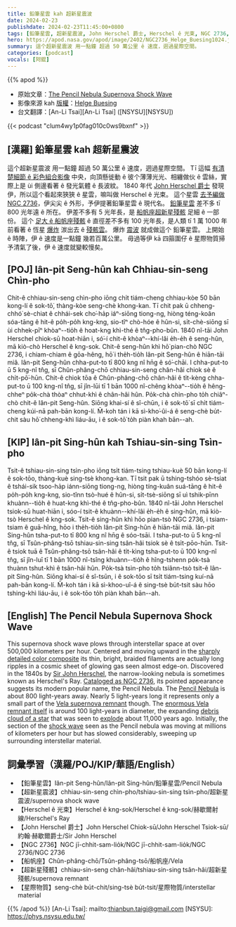 ```yaml
---
title: 鉛筆星雲 kah 超新星震波
date: 2024-02-23
publishdate: 2024-02-23T11:45:00+0800
tags: [鉛筆星雲, 超新星震波, John Herschel 爵士, Herschel ê 光束, NGC 2736, 船帆座, 超新星殘骸, 星際物質]
hero: https://apod.nasa.gov/apod/image/2402/NGC2736_Helge_Buesing1024.jpg
summary: 這个超新星震波 用一點鐘 超過 50 萬公里 ê 速度，迵過星際空間。
categories: [podcast]
vocals: [阿錕]
---
```


{{% apod %}}

- 原始文章：[The Pencil Nebula Supernova Shock Wave](https://apod.nasa.gov/apod/ap240223.html)
- 影像來源 kah [版權][copyright]：[Helge Buesing](https://www.astrobin.com/users/HelgeBuesing/)
- 台文翻譯：[An-Li Tsai][An-Li Tsai] ([NSYSU][NSYSU])

{{< podcast "clum4wy1p0fag010c0ws9bxnf" >}}

## [漢羅] 鉛筆星雲 kah 超新星震波
這个超新星震波 用一點鐘 超過 50 萬公里 ê 速度，迵過星際空間。
Tī 這幅 [有清楚細節 ê 彩色組合影像][sharply detailed color composite] 中央，向頂懸徙動 ê 彼个薄薄光光、相纏做伙 ê 雲絲，實際上是 ùi 側邊看著 ê 發光氣體 ê 長波紋。
1840 年代 [John Herschel 爵士][Sir John Herschel] 發現伊，所以這个看起來狹狹 ê 星雲，嘛叫做 Herschel ê 光束。
這个星雲 [去予編做 NGC 2736][Cataloged as NGC 2736]，伊尖尖 ê 外形，予伊提著鉛筆星雲 ê 現代名。
[鉛筆星雲][Pencil Nebula] 差不多 tī 800 光年遠 ê 所在。
伊差不多有 5 光年長，是 [船帆座超新星殘骸][Vela supernova remnant] 足細 ê 一部份。
這个 [足大 ê 船帆座殘骸][enormous Vela remnant itself] ê 直徑差不多有 100 光年長，是人類 tī 1 萬 1000 年前看著 ê 恆星 [爆炸][explode] 湠出去 ê [殘骸雲][debris cloud of a star]。
爆炸 [震波][shock wave] 就成做這个 鉛筆星雲。
上開始 ê 時陣，伊 ê 速度是一點鐘 幾若百萬公里。
毋過等伊 kā 四箍圍仔 ê 星際物質掃予清氣了後，伊 ê 速度就變較慢矣。

## [POJ] Iân-pit Seng-hûn kah Chhiau-sin-seng Chìn-pho
Chit-ê chhiau-sin-seng chìn-pho iōng chi̍t tiám-cheng chhiau-kòe 50 bān kong-lí ê sok-tō͘, thàng-kòe seng-chè khong-kan.
Tī chit pak ū chheng-chhó͘ sè-chiat ê chhái-sek cho͘-ha̍p iáⁿ-siōng tiong-ng, hiòng téng-koân sóa-tāng ê hit-ê po̍h-po̍h kng-kng, sio-tîⁿ chò-hóe ê hûn-si, si̍t-chè-siōng sī ùi chhek-pīⁿ khòaⁿ--tio̍h ê hoat-kng khì-thé ê tn̂g-pho-bûn.
1840 nî-tāi John Herschel chiok-sū hoat-hiān i, só͘-í chit-ê khòaⁿ--khí-lâi e̍h-e̍h ê seng-hûn, mā kiò-chò Herschel ê kng-sok.
Chit-ê seng-hûn khì hō͘ pian-chò NGC 2736, i chiam-chiam ê gōa-hêng, hō͘ i the̍h-tio̍h Iân-pit Seng-hûn ê hiān-tāi miâ.
Iân-pit Seng-hûn chha-put-to tī 800 kng nî hn̄g ê só͘-chāi.
I chha-put-to ū 5 kng-nî tn̂g, sī Chûn-phâng-chō chhiau-sin-seng chân-hâi chiok sè ê chi̍t-pō͘-hūn.
Chit-ê chiok tōa ê Chûn-phâng-chō chân-hâi ê ti̍t-kèng chha-put-to ū 100 kng-nî tn̂g, sī jîn-lūi tī 1 bān 1000 nî-chêng khòaⁿ--tio̍h ê hêng-chheⁿ po̍k-chà thòaⁿ chhut-khì ê chân-hâi hûn.
Po̍k-chà chìn-pho to̍h chiâⁿ-chò chit-ê Iân-pit Seng-hûn.
Siōng khai-sí ê sî-chūn, i ê sok-tō͘ sī chi̍t tiám-cheng kúi-nā pah-bān kong-lí.
M̄-koh tán i kā sì-kho͘-ûi-á ê seng-chè bu̍t-chit sàu hō͘ chheng-khì liáu-āu, i ê sok-tō͘ to̍h piàn khah bān--ah.

## [KIP] Iân-pit Sing-hûn kah Tshiau-sin-sing Tsìn-pho
Tsit-ê tshiau-sin-sing tsìn-pho iōng tsi̍t tiám-tsing tshiau-kuè 50 bān kong-lí ê sok-tōo, thàng-kuè sing-tsè khong-kan.
Tī tsit pak ū tshing-tshóo sè-tsiat ê tshái-sik tsoo-ha̍p iánn-siōng tiong-ng, hiòng tíng-kuân suá-tāng ê hit-ê po̍h-po̍h kng-kng, sio-tînn tsò-hué ê hûn-si, si̍t-tsè-siōng sī uì tshik-pīnn khuànn--tio̍h ê huat-kng khì-thé ê tn̂g-pho-bûn.
1840 nî-tāi John Herschel tsiok-sū huat-hiān i, sóo-í tsit-ê khuànn--khí-lâi e̍h-e̍h ê sing-hûn, mā kiò-tsò Herschel ê kng-sok.
Tsit-ê sing-hûn khì hōo pian-tsò NGC 2736, i tsiam-tsiam ê guā-hîng, hōo i the̍h-tio̍h Iân-pit Sing-hûn ê hiān-tāi miâ.
Iân-pit Sing-hûn tsha-put-to tī 800 kng nî hn̄g ê sóo-tsāi.
I tsha-put-to ū 5 kng-nî tn̂g, sī Tsûn-phâng-tsō tshiau-sin-sing tsân-hâi tsiok sè ê tsi̍t-pōo-hūn.
Tsit-ê tsiok tuā ê Tsûn-phâng-tsō tsân-hâi ê ti̍t-kìng tsha-put-to ū 100 kng-nî tn̂g, sī jîn-luī tī 1 bān 1000 nî-tsîng khuànn--tio̍h ê hîng-tshenn po̍k-tsà thuànn tshut-khì ê tsân-hâi hûn.
Po̍k-tsà tsìn-pho to̍h tsiânn-tsò tsit-ê Iân-pit Sing-hûn.
Siōng khai-sí ê sî-tsūn, i ê sok-tōo sī tsi̍t tiám-tsing kuí-nā pah-bān kong-lí.
M̄-koh tán i kā sì-khoo-uî-á ê sing-tsè bu̍t-tsit sàu hōo tshing-khì liáu-āu, i ê sok-tōo to̍h piàn khah bān--ah.

## [English] The Pencil Nebula Supernova Shock Wave
This supernova shock wave plows through interstellar space at over 500,000 kilometers per hour.
Centered and moving upward in the [sharply detailed color composite][sharply detailed color composite] its thin, bright, braided filaments are actually long ripples in a cosmic sheet of glowing gas seen almost edge-on.
Discovered in the 1840s by [Sir John Herschel][Sir John Herschel], the narrow-looking nebula is sometimes known as Herschel's Ray.
[Cataloged as NGC 2736][Cataloged as NGC 2736], its pointed appearance suggests its modern popular name, the Pencil Nebula.
The [Pencil Nebula][Pencil Nebula] is about 800 light-years away.
Nearly 5 light-years long it represents only a small part of the [Vela supernova remnant][Vela supernova remnant] though.
The [enormous Vela remnant itself][enormous Vela remnant itself] is around 100 light-years in diameter, the expanding [debris cloud of a star][debris cloud of a star] that was seen to [explode][explode] about 11,000 years ago.
Initially, the section of the [shock wave][shock wave] seen as the Pencil nebula was moving at millions of kilometers per hour but has slowed considerably, sweeping up surrounding interstellar material.

## 詞彙學習（漢羅/POJ/KIP/華語/English）
- 【鉛筆星雲】Iân-pit Seng-hûn/Iân-pit Sing-hûn/鉛筆星雲/Pencil Nebula
- 【超新星震波】chhiau-sin-seng chìn-pho/tshiau-sin-sing tsìn-pho/超新星震波/supernova shock wave
- 【Herschel ê 光束】Herschel ê kng-sok/Herschel ê kng-sok/赫歇爾射線/Herschel's Ray
- 【John Herschel 爵士】John Herschel Chiok-sū/John Herschel Tsiok-sū/約翰·赫歇爾爵士/Sir John Herschel
- 【NGC 2736】NGC jī-chhit-sam-lio̍k/NGC jī-chhit-sam-lio̍k/NGC 2736/NGC 2736
- 【船帆座】Chûn-phâng-chō/Tsûn-phâng-tsō/船帆座/Vela
- 【超新星殘骸】chhiau-sin-seng chân-hâi/tshiau-sin-sing tsân-hâi/超新星殘骸/supernova remnant
- 【星際物質】seng-chè bu̍t-chit/sing-tsè bu̍t-tsit/星際物質/interstellar material

{{% /apod %}}
[An-Li Tsai]: mailto:thianbun.taigi@gmail.com
[NSYSU]: https://phys.nsysu.edu.tw/

[copyright]: https://apod.nasa.gov/apod/fap/lib/about_apod.html#srapply
[License]: https://creativecommons.org/licenses/by/3.0/

[sharply detailed color composite]:https://www.astrobin.com/dl30yu/
[Sir John Herschel]:https://www.rmg.co.uk/stories/blog/curatorial/remembering-sir-john-fw-herschel-1792-1871
[Cataloged as NGC 2736]:https://hubblesite.org/contents/media/images/2003/16/1350-Image.html
[Pencil Nebula]:https://www.youtube.com/watch?v=P4rXhOArFw8
[Vela supernova remnant]:https://apod.nasa.gov/apod/ap100910.html
[enormous Vela remnant itself]:https://en.wikipedia.org/wiki/Vela_Supernova_Remnant
[debris cloud of a star]:https://chandra.harvard.edu/xray_sources/supernovas.html
[explode]:https://apod.nasa.gov/apod/ap131001.html
[shock wave]:https://apod.nasa.gov/apod/ap200202.html
